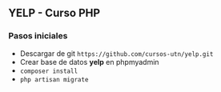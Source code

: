 ## YELP - Curso PHP


### Pasos iniciales

- Descargar de git ```https://github.com/cursos-utn/yelp.git```
- Crear base de datos **yelp** en phpmyadmin
- ```composer install```
- ```php artisan migrate```



